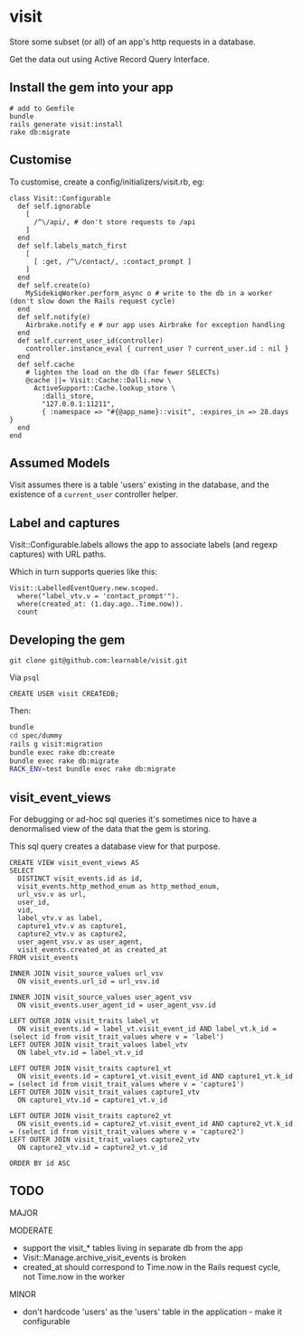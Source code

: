 visit
=====

Store some subset (or all) of an app's http requests in a database.

Get the data out using Active Record Query Interface.

Install the gem into your app
-----------------------------

    # add to Gemfile
    bundle
    rails generate visit:install
    rake db:migrate

Customise
---------

To customise, create a config/initializers/visit.rb, eg:

    class Visit::Configurable
      def self.ignorable
        [
          /^\/api/, # don't store requests to /api
        ]
      end
      def self.labels_match_first
        [
          [ :get, /^\/contact/, :contact_prompt ]
        ]
      end
      def self.create(o)
        MySidekiqWorker.perform_async o # write to the db in a worker (don't slow down the Rails request cycle)
      end
      def self.notify(e)
        Airbrake.notify e # our app uses Airbrake for exception handling
      end
      def self.current_user_id(controller)
        controller.instance_eval { current_user ? current_user.id : nil }
      end
      def self.cache
        # lighten the load on the db (far fewer SELECTs)
        @cache ||= Visit::Cache::Dalli.new \
          ActiveSupport::Cache.lookup_store \
            :dalli_store,
            "127.0.0.1:11211",
            { :namespace => "#{@app_name}::visit", :expires_in => 28.days }
      end
    end

Assumed Models
--------------

Visit assumes there is a table 'users' existing in the database, and the
existence of a <code>current_user</code> controller helper.

Label and captures
------------------
Visit::Configurable.labels allows the app to associate labels (and regexp captures) with URL paths.

Which in turn supports queries like this:

    Visit::LabelledEventQuery.new.scoped.
      where("label_vtv.v = 'contact_prompt'").
      where(created_at: (1.day.ago..Time.now)).
      count

Developing the gem
------------------

    git clone git@github.com:learnable/visit.git

Via <code>psql</code>
```psql
CREATE USER visit CREATEDB;
```

Then:
```bash
bundle
cd spec/dummy
rails g visit:migration
bundle exec rake db:create
bundle exec rake db:migrate
RACK_ENV=test bundle exec rake db:migrate
```

visit_event_views
-----------------
For debugging or ad-hoc sql queries it's sometimes nice to have a denormalised view of the data that the gem is storing.

This sql query creates a database view for that purpose.

    CREATE VIEW visit_event_views AS
    SELECT
      DISTINCT visit_events.id as id,
      visit_events.http_method_enum as http_method_enum,
      url_vsv.v as url,
      user_id,
      vid,
      label_vtv.v as label,
      capture1_vtv.v as capture1,
      capture2_vtv.v as capture2,
      user_agent_vsv.v as user_agent,
      visit_events.created_at as created_at
    FROM visit_events
    
    INNER JOIN visit_source_values url_vsv
      ON visit_events.url_id = url_vsv.id
    
    INNER JOIN visit_source_values user_agent_vsv
      ON visit_events.user_agent_id = user_agent_vsv.id
    
    LEFT OUTER JOIN visit_traits label_vt
      ON visit_events.id = label_vt.visit_event_id AND label_vt.k_id = (select id from visit_trait_values where v = 'label')
    LEFT OUTER JOIN visit_trait_values label_vtv
      ON label_vtv.id = label_vt.v_id
    
    LEFT OUTER JOIN visit_traits capture1_vt
      ON visit_events.id = capture1_vt.visit_event_id AND capture1_vt.k_id = (select id from visit_trait_values where v = 'capture1')
    LEFT OUTER JOIN visit_trait_values capture1_vtv
      ON capture1_vtv.id = capture1_vt.v_id
    
    LEFT OUTER JOIN visit_traits capture2_vt
      ON visit_events.id = capture2_vt.visit_event_id AND capture2_vt.k_id = (select id from visit_trait_values where v = 'capture2')
    LEFT OUTER JOIN visit_trait_values capture2_vtv
      ON capture2_vtv.id = capture2_vt.v_id

    ORDER BY id ASC

TODO
----
MAJOR

MODERATE
* support the visit_* tables living in separate db from the app
* Visit::Manage.archive_visit_events is broken
* created_at should correspond to Time.now in the Rails request cycle, not Time.now in the worker

MINOR
* don't hardcode 'users' as the 'users' table in the application - make it configurable
